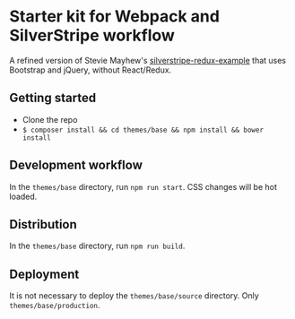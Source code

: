 # Starter kit for Webpack and SilverStripe workflow

A refined version of Stevie Mayhew's [silverstripe-redux-example](https://github.com/stevie-mayhew/silverstripe-redux-example) that uses Bootstrap and jQuery, without React/Redux.

## Getting started

* Clone the repo
* `$ composer install && cd themes/base && npm install && bower install`

## Development workflow

In the `themes/base` directory, run `npm run start`. CSS changes will be hot loaded.

## Distribution

In the `themes/base` directory, run `npm run build`.

## Deployment

It is not necessary to deploy the `themes/base/source` directory. Only `themes/base/production`.


